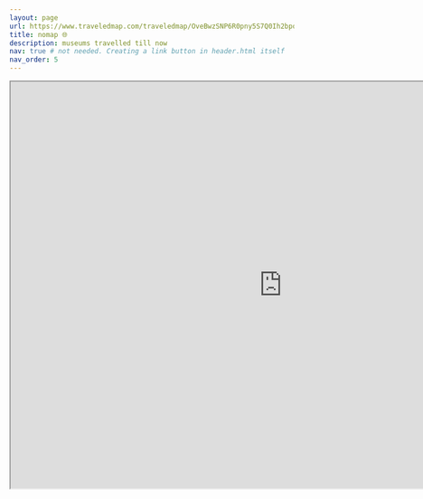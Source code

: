 ```yaml
---
layout: page
url: https://www.traveledmap.com/traveledmap/OveBwzSNP6R0pny5S7Q0Ih2bpqt2#
title: nomap 🌐
description: museums travelled till now
nav: true # not needed. Creating a link button in header.html itself
nav_order: 5
---
```


<!-- _pages/publications.md -->
<div class="museums">

<iframe src="https://www.google.com/maps/d/u/0/embed?mid=10a45UYffmhb2dgsDrl05O_IiRlE294w&ehbc=2E312F" width="960" height="720"></iframe>

</div>